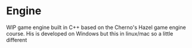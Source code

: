 # Engine

WIP game engine built in C++ based on the Cherno's Hazel game engine course. His is developed on Windows but this in linux/mac so a little different
